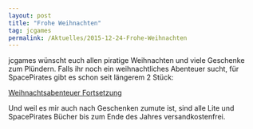 ```yaml
---
layout: post
title: "Frohe Weihnachten"
tag: jcgames
permalink: /Aktuelles/2015-12-24-Frohe-Weihnachten
---
```


jcgames wünscht euch allen piratige Weihnachten und viele Geschenke zum Plündern. Falls ihr noch ein weihnachtliches Abenteuer sucht, für SpacePirates gibt es schon seit längerem 2 Stück:

<a href="https://jcgames.de/spacepirates/abenteuer/weihnachten2/">Weihnachtsabenteuer Fortsetzung</a>

Und weil es mir auch nach Geschenken zumute ist, sind alle Lite und SpacePirates Bücher bis zum Ende des Jahres versandkostenfrei.

